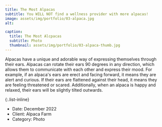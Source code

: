 ```yaml
---
title: The Most Alpacas
subtitle: You WILL NOT find a wellness provider with more alpacas!
image: assets/img/portfolio/03-alpaca.jpg
alt: 

caption:
  title: The Most Alcpacas
  subtitle: Photo
  thumbnail: assets/img/portfolio/03-alpaca-thumb.jpg
---
```

Alpacas have a unique and adorable way of expressing themselves through their ears. Alpacas can rotate their ears 90 degrees in any direction, which allows them to communicate with each other and express their mood. For example, if an alpaca's ears are erect and facing forward, it means they are alert and curious. If their ears are flattened against their head, it means they are feeling threatened or scared. Additionally, when an alpaca is happy and relaxed, their ears will be slightly tilted outwards.

{:.list-inline}
- Date: December 2022
- Client: Alpaca Farm
- Category: Photo

